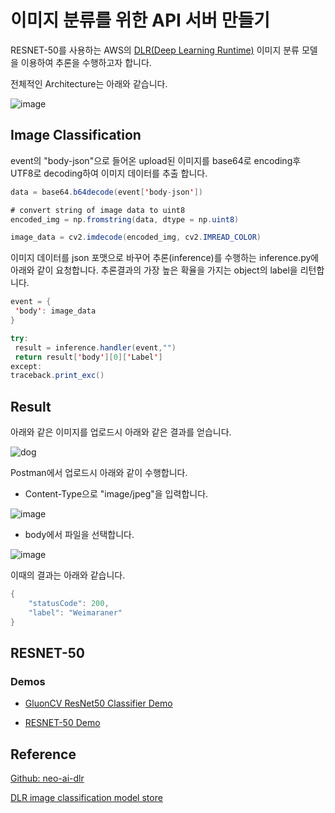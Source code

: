 # 이미지 분류를 위한 API 서버 만들기 

RESNET-50를 사용하는 AWS의 [DLR(Deep Learning Runtime)](https://docs.aws.amazon.com/greengrass/v2/developerguide/dlr-component.html) 이미지 분류 모델을 이용하여 추론을 수행하고자 합니다. 

전체적인 Architecture는 아래와 같습니다. 

![image](https://user-images.githubusercontent.com/52392004/211182721-dda19b7e-47b6-4b41-909d-212041f67907.png)


## Image Classification

event의 "body-json"으로 들어온 upload된 이미지를 base64로 encoding후 UTF8로 decoding하여 이미지 데이터를 추출 합니다. 
```java
data = base64.b64decode(event['body-json'])

# convert string of image data to uint8
encoded_img = np.fromstring(data, dtype = np.uint8)

image_data = cv2.imdecode(encoded_img, cv2.IMREAD_COLOR)
```

이미지 데이터를 json 포맷으로 바꾸어 추론(inference)를 수행하는 inference.py에 아래와 같이 요청합니다. 추론결과의 가장 높은 확율을 가지는 object의 label을 리턴합니다. 
```java
event = {
 'body': image_data
}

try:
 result = inference.handler(event,"")          
 return result['body'][0]['Label']
except:
traceback.print_exc()
```

## Result

아래와 같은 이미지를 업로드시 아래와 같은 결과를 얻습니다. 

![dog](https://user-images.githubusercontent.com/52392004/211182490-fa9f59ff-4435-407d-b877-d1399132a0ce.jpg)

Postman에서 업로드시 아래와 같이 수행합니다.

- Content-Type으로 "image/jpeg"을 입력합니다. 

![image](https://user-images.githubusercontent.com/52392004/211182527-c86878bb-a7be-47a9-93c2-4613924912bc.png)

- body에서 파일을 선택합니다. 

![image](https://user-images.githubusercontent.com/52392004/211182507-0cf39f97-40c7-41e7-9c76-0b0f3d5baabd.png)


이때의 결과는 아래와 같습니다. 

```java
{
    "statusCode": 200,
    "label": "Weimaraner"
}
```

## RESNET-50

### Demos

- [GluonCV ResNet50 Classifier Demo](https://aws.amazon.com/marketplace/ai/model-evaluation?productId=587dc453-b6d6-487e-abc4-133b4bd3a0ed)

- [RESNET-50 Demo](https://aws.amazon.com/marketplace/ai/model-evaluation?productId=cc879d3b-e759-4270-9afb-ceb50d2f7fe6)

 
 ## Reference 

[Github: neo-ai-dlr](https://github.com/neo-ai/neo-ai-dlr)

[DLR image classification model store](https://docs.aws.amazon.com/greengrass/v2/developerguide/dlr-image-classification-model-store-component.html)
